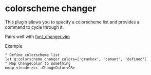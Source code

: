 # colorscheme changer
This plugin allows you to specify a colorscheme list and provides a command to cycle through it.

Pairs well with [font_changer.vim](https://github.com/PyGamer0/font_changer.vim)

Example
```viml
" Define colorscheme list
let g:colorscheme_changer_colors=['gruvbox', 'cemant', 'defined']
" Map ChangeColor to something
nmap <leader>cc :ChangeColor<CR>
```
